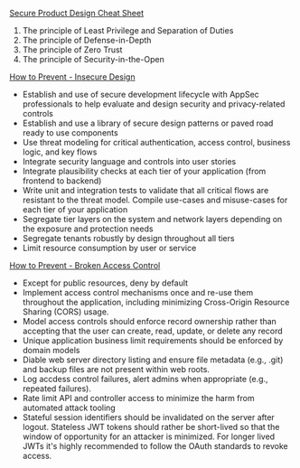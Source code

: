 [Secure Product Design Cheat Sheet](https://cheatsheetseries.owasp.org/cheatsheets/Secure_Product_Design_Cheat_Sheet.html)
1. The principle of Least Privilege and Separation of Duties
2. The principle of Defense-in-Depth
3. The principle of Zero Trust
4. The principle of Security-in-the-Open

[How to Prevent - Insecure Design](https://owasp.org/Top10/A04_2021-Insecure_Design/)
- Establish and use of secure development lifecycle with AppSec professionals to help evaluate and design security and privacy-related controls
- Establish and use a library of secure design patterns or paved road ready to use components
- Use threat modeling for critical authentication, access control, business logic, and key flows
- Integrate security language and controls into user stories
- Integrate plausibility checks at each tier of your application (from frontend to backend)
- Write unit and integration tests to validate that all critical flows are resistant to the threat model. Compile use-cases and misuse-cases for each tier of your application
- Segregate tier layers on the system and network layers depending on the exposure and protection needs
- Segregate tenants robustly by design throughout all tiers
- Limit resource consumption by user or service

[How to Prevent - Broken Access Control](https://owasp.org/Top10/A01_2021-Broken_Access_Control/)
- Except for public resources, deny by default
- Implement access control mechanisms once and re-use them throughout the application, including minimizing Cross-Origin Resource Sharing (CORS) usage.
- Model access controls should enforce record ownership rather than accepting that the user can create, read, update, or delete any record
- Unique application business limit requirements should be enforced by domain models
- Diable web server directory listing and ensure file metadata (e.g., .git) and backup files are not present within web roots.
- Log accdess control failures, alert admins when appropriate (e.g., repeated failures).
- Rate limit API and controller access to minimize the harm from automated attack tooling
- Stateful session identifiers should be invalidated on the server after logout. Stateless JWT tokens should rather be short-lived so that the window of opportunity for an attacker is minimized. For longer lived JWTs it's highly recommended to follow the OAuth standards to revoke access.